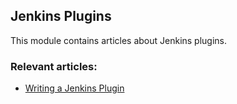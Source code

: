## Jenkins Plugins

This module contains articles about Jenkins plugins.

### Relevant articles:

- [Writing a Jenkins Plugin](http://www.baeldung.com/jenkins-custom-plugin)
